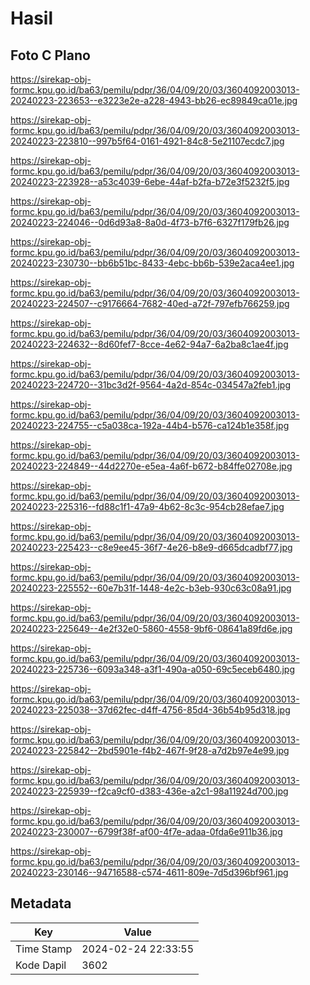 # Hasil

## Foto C Plano

https://sirekap-obj-formc.kpu.go.id/ba63/pemilu/pdpr/36/04/09/20/03/3604092003013-20240223-223653--e3223e2e-a228-4943-bb26-ec89849ca01e.jpg

https://sirekap-obj-formc.kpu.go.id/ba63/pemilu/pdpr/36/04/09/20/03/3604092003013-20240223-223810--997b5f64-0161-4921-84c8-5e21107ecdc7.jpg

https://sirekap-obj-formc.kpu.go.id/ba63/pemilu/pdpr/36/04/09/20/03/3604092003013-20240223-223928--a53c4039-6ebe-44af-b2fa-b72e3f5232f5.jpg

https://sirekap-obj-formc.kpu.go.id/ba63/pemilu/pdpr/36/04/09/20/03/3604092003013-20240223-224046--0d6d93a8-8a0d-4f73-b7f6-6327f179fb26.jpg

https://sirekap-obj-formc.kpu.go.id/ba63/pemilu/pdpr/36/04/09/20/03/3604092003013-20240223-230730--bb6b51bc-8433-4ebc-bb6b-539e2aca4ee1.jpg

https://sirekap-obj-formc.kpu.go.id/ba63/pemilu/pdpr/36/04/09/20/03/3604092003013-20240223-224507--c9176664-7682-40ed-a72f-797efb766259.jpg

https://sirekap-obj-formc.kpu.go.id/ba63/pemilu/pdpr/36/04/09/20/03/3604092003013-20240223-224632--8d60fef7-8cce-4e62-94a7-6a2ba8c1ae4f.jpg

https://sirekap-obj-formc.kpu.go.id/ba63/pemilu/pdpr/36/04/09/20/03/3604092003013-20240223-224720--31bc3d2f-9564-4a2d-854c-034547a2feb1.jpg

https://sirekap-obj-formc.kpu.go.id/ba63/pemilu/pdpr/36/04/09/20/03/3604092003013-20240223-224755--c5a038ca-192a-44b4-b576-ca124b1e358f.jpg

https://sirekap-obj-formc.kpu.go.id/ba63/pemilu/pdpr/36/04/09/20/03/3604092003013-20240223-224849--44d2270e-e5ea-4a6f-b672-b84ffe02708e.jpg

https://sirekap-obj-formc.kpu.go.id/ba63/pemilu/pdpr/36/04/09/20/03/3604092003013-20240223-225316--fd88c1f1-47a9-4b62-8c3c-954cb28efae7.jpg

https://sirekap-obj-formc.kpu.go.id/ba63/pemilu/pdpr/36/04/09/20/03/3604092003013-20240223-225423--c8e9ee45-36f7-4e26-b8e9-d665dcadbf77.jpg

https://sirekap-obj-formc.kpu.go.id/ba63/pemilu/pdpr/36/04/09/20/03/3604092003013-20240223-225552--60e7b31f-1448-4e2c-b3eb-930c63c08a91.jpg

https://sirekap-obj-formc.kpu.go.id/ba63/pemilu/pdpr/36/04/09/20/03/3604092003013-20240223-225649--4e2f32e0-5860-4558-9bf6-08641a89fd6e.jpg

https://sirekap-obj-formc.kpu.go.id/ba63/pemilu/pdpr/36/04/09/20/03/3604092003013-20240223-225736--6093a348-a3f1-490a-a050-69c5eceb6480.jpg

https://sirekap-obj-formc.kpu.go.id/ba63/pemilu/pdpr/36/04/09/20/03/3604092003013-20240223-225038--37d62fec-d4ff-4756-85d4-36b54b95d318.jpg

https://sirekap-obj-formc.kpu.go.id/ba63/pemilu/pdpr/36/04/09/20/03/3604092003013-20240223-225842--2bd5901e-f4b2-467f-9f28-a7d2b97e4e99.jpg

https://sirekap-obj-formc.kpu.go.id/ba63/pemilu/pdpr/36/04/09/20/03/3604092003013-20240223-225939--f2ca9cf0-d383-436e-a2c1-98a11924d700.jpg

https://sirekap-obj-formc.kpu.go.id/ba63/pemilu/pdpr/36/04/09/20/03/3604092003013-20240223-230007--6799f38f-af00-4f7e-adaa-0fda6e911b36.jpg

https://sirekap-obj-formc.kpu.go.id/ba63/pemilu/pdpr/36/04/09/20/03/3604092003013-20240223-230146--94716588-c574-4611-809e-7d5d396bf961.jpg


## Metadata

| Key        | Value               |
| ---------- | ------------------- |
| Time Stamp | 2024-02-24 22:33:55 |
| Kode Dapil | 3602                |



